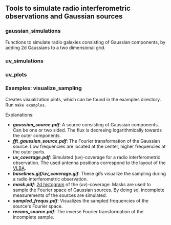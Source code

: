 ## Tools to simulate radio interferometric observations and Gaussian sources


### gaussian_simulations

Functions to simulate radio galaxies consisting of Gaussian components, by adding 2d Gaussians to a two dimensional grid.

### uv_simulations



### uv_plots



### Examples: visualize_sampling 
Creates visualization plots, which can be found in the examples directory. Run `make examples`.

Explanations:
* ***gaussian_source.pdf***: A source consisting of Gaussian components. Can be one or two sided.
  The flux is decresing logarithmically towards the outer components.
* ***fft_gaussian_source.pdf***: The Fourier transformation of the Gaussian source. Low frequencies 
  are located at the center, higher frequencies at the outer parts.
* ***uv_coverage.pdf***: Simulated (uv)-coverage for a radio interferometric observation. The used antenna
  positions correspond to the layout of the [VLBA](https://science.nrao.edu/facilities/vlba/introduction-to-the-VLBA).
* ***baselines.gif/uv_coverage.gif***: These gifs visualize the sampling during a radio interferometric observation.
* ***mask.pdf***: [2d histogram](https://docs.scipy.org/doc/numpy/reference/generated/numpy.histogram2d.html)
  of the (uv)-coverage. Masks are used to sample the Fourier space of Gaussian sources. By
  doing so, incomplete measurements of the sources are simulated.
* ***sampled_frequs.pdf***: Visualizes the sampled frequencies of the source's Fourier space.
* ***recons_source.pdf***: The inverse Fourier transformation of the incomplete sample.